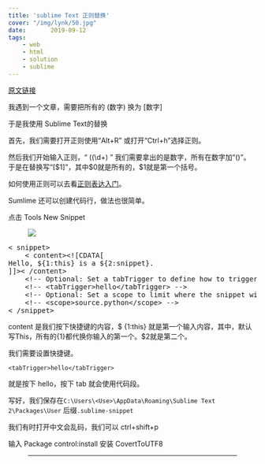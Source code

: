```yaml
---
title: 'sublime Text 正则替换'
cover: "/img/lynk/50.jpg"
date:       2019-09-12
tags:
	- web
	- html
	- solution
	- sublime
---
```


[原文链接](https://cloud.tencent.com/developer/article/1342450)


<div class="c-markdown J-articleContent"><p>我遇到一个文章，需要把所有的 (数字)  换为 [数字]</p><p>于是我使用 Sublime Text的替换</p><p>首先，我们需要打开正则使用“Alt+R” 或打开“Ctrl+h”选择正则。</p><p>然后我们开始输入正则，“ ((\d+) ” 我们需要拿出的是数字，所有在数字加“()”。于是在替换写“[$1]”，其中$0就是所有的，$1就是第一个括号。</p><p>如何使用正则可以去看<a data-from="10680" href="http://lindexi.oschina.io/lindexi/post/%E6%AD%A3%E5%88%99%E8%A1%A8%E8%BE%BE%E5%BC%8F30%E5%88%86%E9%92%9F%E5%85%A5%E9%97%A8%E6%95%99%E7%A8%8B/" target="_blank" rel="nofollow noopener noreferrer">正则表达入门</a>。</p><p>Sumlime 还可以创建代码行，做法也很简单。</p><p>点击 Tools   New Snippet</p><figure><div class="image-block"><span><img src="https://ask.qcloudimg.com/http-save/yehe-2759138/w41nf9yxc1.jpeg?imageView2/2/w/1620" class="" style="cursor: zoom-in;"></span></div></figure><pre class="prism-token token  language-javascript"><span class="token operator">&lt;</span> snippet<span class="token operator">&gt;</span>
    <span class="token operator">&lt;</span> content<span class="token operator">&gt;</span><span class="token operator">&lt;</span><span class="token operator">!</span><span class="token punctuation">[</span>CDATA<span class="token punctuation">[</span>
Hello<span class="token punctuation">,</span> $<span class="token punctuation">{</span><span class="token number">1</span><span class="token punctuation">:</span><span class="token keyword">this</span><span class="token punctuation">}</span> is a $<span class="token punctuation">{</span><span class="token number">2</span><span class="token punctuation">:</span>snippet<span class="token punctuation">}</span><span class="token punctuation">.</span>
<span class="token punctuation">]</span><span class="token punctuation">]</span><span class="token operator">&gt;</span><span class="token operator">&lt;</span> <span class="token operator">/</span>content<span class="token operator">&gt;</span>
    <span class="token operator">&lt;</span><span class="token operator">!</span><span class="token operator">--</span> Optional<span class="token punctuation">:</span> Set a tabTrigger to define how to trigger the snippet <span class="token operator">--</span><span class="token operator">&gt;</span>
    <span class="token operator">&lt;</span><span class="token operator">!</span><span class="token operator">--</span> <span class="token operator">&lt;</span>tabTrigger<span class="token operator">&gt;</span>hello<span class="token operator">&lt;</span><span class="token operator">/</span>tabTrigger<span class="token operator">&gt;</span> <span class="token operator">--</span><span class="token operator">&gt;</span>
    <span class="token operator">&lt;</span><span class="token operator">!</span><span class="token operator">--</span> Optional<span class="token punctuation">:</span> Set a scope to limit where the snippet will trigger <span class="token operator">--</span><span class="token operator">&gt;</span>
    <span class="token operator">&lt;</span><span class="token operator">!</span><span class="token operator">--</span> <span class="token operator">&lt;</span>scope<span class="token operator">&gt;</span>source<span class="token punctuation">.</span>python<span class="token operator">&lt;</span><span class="token operator">/</span>scope<span class="token operator">&gt;</span> <span class="token operator">--</span><span class="token operator">&gt;</span>
<span class="token operator">&lt;</span> <span class="token operator">/</span>snippet<span class="token operator">&gt;</span></pre><p>content 是我们按下快捷键的内容，$ {1:this} 就是第一个输入内容，其中，默认写This，所有的{1}都代换你输入的第一个。$2就是第二个。</p><p>我们需要设置快捷键。</p><p><code>&lt;tabTrigger&gt;hello&lt;/tabTrigger&gt;</code></p><p>就是按下 hello，按下 tab 就会使用代码段。</p><p>写好，我们保存在<code>C:\Users\&lt;Use&gt;\AppData\Roaming\Sublime Text 2\Packages\User</code> 后缀<code>.sublime-snippet</code></p><p>我们有时打开中文会乱码，我们可以 ctrl+shift+p</p><p>输入 Package  control:install 安装 CovertToUTF8</p><figure><hr></figure></div>

